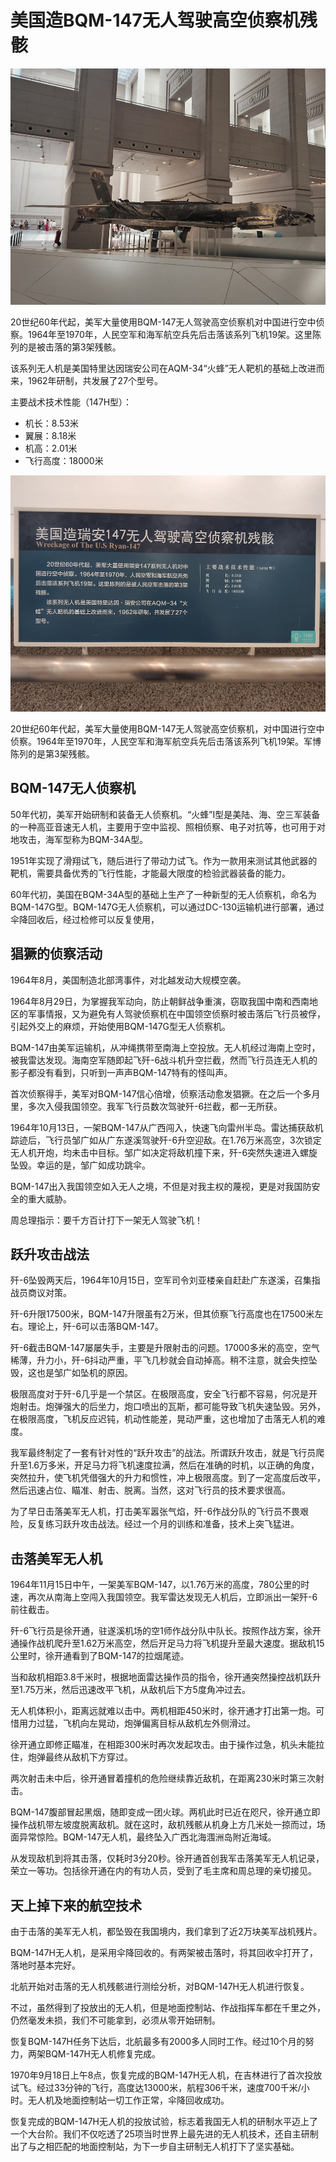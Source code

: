 # 美国造BQM-147无人驾驶高空侦察机残骸

![](./images/Wreckage-of-The-U.S-Ryan-147-2.jpg)

20世纪60年代起，美军大量使用BQM-147无人驾驶高空侦察机对中国进行空中侦察。1964年至1970年，人民空军和海军航空兵先后击落该系列飞机19架。这里陈列的是被击落的第3架残骸。

该系列无人机是美国特里达因瑞安公司在AQM-34“火蜂”无人靶机的基础上改进而来，1962年研制，共发展了27个型号。

主要战术技术性能（147H型）：

- 机长：8.53米
- 翼展：8.18米
- 机高：2.01米
- 飞行高度：18000米

![](./images/Wreckage-of-The-U.S-Ryan-147-1.jpg)

20世纪60年代起，美军大量使用BQM-147无人驾驶高空侦察机，对中国进行空中侦察。1964年至1970年，人民空军和海军航空兵先后击落该系列飞机19架。军博陈列的是第3架残骸。

## BQM-147无人侦察机

50年代初，美军开始研制和装备无人侦察机。“火蜂”I型是美陆、海、空三军装备的一种高亚音速无人机，主要用于空中监视、照相侦察、电子对抗等，也可用于对地攻击，海军型称为BQM-34A型。

1951年实现了滑翔试飞，随后进行了带动力试飞。作为一款用来测试其他武器的靶机，需要具备优秀的飞行性能，才能最大限度的检验武器装备的能力。

60年代初，美国在BQM-34A型的基础上生产了一种新型的无人侦察机，命名为BQM-147G型。BQM-147G无人侦察机，可以通过DC-130运输机进行部署，通过伞降回收后，经过检修可以反复使用，

## 猖獗的侦察活动

1964年8月，美国制造北部湾事件，对北越发动大规模空袭。

1964年8月29日，为掌握我军动向，防止朝鲜战争重演，窃取我国中南和西南地区的军事情报，又为避免有人驾驶侦察机在中国领空侦察时被击落后飞行员被俘，引起外交上的麻烦，开始使用BQM-147G型无人侦察机。

BQM-147由美军运输机，从冲绳携带至南海上空投放。无人机经过海南上空时，被我雷达发现。海南空军随即起飞歼-6战斗机升空拦截，然而飞行员连无人机的影子都没有看到，只听到一声声BQM-147特有的怪叫声。

首次侦察得手，美军对BQM-147信心倍增，侦察活动愈发猖獗。在之后一个多月里，多次入侵我国领空。我军飞行员数次驾驶歼-6拦截，都一无所获。

1964年10月13日，一架BQM-147从广西闯入，快速飞向雷州半岛。雷达捕获敌机踪迹后，飞行员邹广如从广东遂溪驾驶歼-6升空迎敌。在1.76万米高空，3次锁定无人机开炮，均未击中目标。邹广如决定将敌机撞下来，歼-6突然失速进入螺旋坠毁。幸运的是，邹广如成功跳伞。

BQM-147出入我国领空如入无人之境，不但是对我主权的蔑视，更是对我国防安全的重大威胁。

周总理指示：要千方百计打下一架无人驾驶飞机！

## 跃升攻击战法

歼-6坠毁两天后，1964年10月15日，空军司令刘亚楼亲自赶赴广东遂溪，召集指战员商议对策。

歼-6升限17500米，BQM-147升限虽有2万米，但其侦察飞行高度也在17500米左右。理论上，歼-6可以击落BQM-147。

歼-6截击BQM-147屡屡失手，主要是升限射击的问题。17000多米的高空，空气稀薄，升力小，歼-6抖动严重，平飞几秒就会自动掉高。稍不注意，就会失控坠毁，这也是邹广如坠机的原因。

极限高度对于歼-6几乎是一个禁区。在极限高度，安全飞行都不容易，何况是开炮射击。炮弹强大的后坐力，炮口喷出的瓦斯，都可能导致飞机失速坠毁。另外，在极限高度，飞机反应迟钝，机动性能差，晃动严重，这也增加了击落无人机的难度。

我军最终制定了一套有针对性的“跃升攻击”的战法。所谓跃升攻击，就是飞行员爬升至1.6万多米，开足马力将飞机速度拉满，然后在准确的时机，以正确的角度，突然拉升，使飞机凭借强大的升力和惯性，冲上极限高度。到了一定高度后改平，然后迅速占位、瞄准、射击、脱离。当然，这对飞行员的技术要求很高。

为了早日击落美军无人机，打击美军嚣张气焰，歼-6作战分队的飞行员不畏艰险，反复练习跃升攻击战法。经过一个月的训练和准备，技术上突飞猛进。

## 击落美军无人机

1964年11月15日中午，一架美军BQM-147，以1.76万米的高度，780公里的时速，再次从南海上空闯入我国领空。我军雷达发现无人机后，立即派出一架歼-6前往截击。

歼-6飞行员是徐开通，驻遂溪机场的空1师作战分队中队长。按照作战方案，徐开通操作战机爬升至1.62万米高空，然后开足马力将飞机提升至最大速度。据敌机15公里时，徐开通看到了BQM-147的拉烟尾迹。

当和敌机相距3.8千米时，根据地面雷达操作员的指令，徐开通突然操控战机跃升至1.75万米，然后迅速改平飞机，从敌机后下方5度角冲过去。

无人机体积小，距离远就难以击中。两机相距450米时，徐开通才打出第一炮。可惜用力过猛，飞机向左晃动，炮弹偏离目标从敌机左外侧滑过。

徐开通立即修正瞄准，在相距300米时再次发起攻击。由于操作过急，机头未能拉住，炮弹最终从敌机下方穿过。

两次射击未中后，徐开通冒着撞机的危险继续靠近敌机，在距离230米时第三次射击。

BQM-147腹部冒起黑烟，随即变成一团火球。两机此时已近在咫尺，徐开通立即操作战机带左坡度脱离敌机。就在这时，敌机残骸从机身上方几米处一掠而过，场面异常惊险。BQM-147无人机，最终坠入广西北海涠洲岛附近海域。

从发现敌机到将其击落，仅耗时3分20秒。徐开通首创我军击落美军无人机记录，荣立一等功。包括徐开通在内的有功人员，受到了毛主席和周总理的亲切接见。

## 天上掉下来的航空技术

由于击落的美军无人机，都坠毁在我国境内，我们拿到了近2万块美军战机残片。

BQM-147H无人机，是采用伞降回收的。有两架被击落时，将其回收伞打开了，落地时基本完好。

北航开始对击落的无人机残骸进行测绘分析，对BQM-147H无人机进行恢复。

不过，虽然得到了投放出的无人机，但是地面控制站、作战指挥车都在千里之外，仍然毫发未损，我们不可能拿到，必须从零开始研制。

恢复BQM-147H任务下达后，北航最多有2000多人同时工作。经过10个月的努力，两架BQM-147H无人机修复完成。

1970年9月18日上午8点，恢复完成的BQM-147H无人机，在吉林进行了首次投放试飞。经过33分钟的飞行，高度达13000米，航程306千米，速度700千米/小时。无人机及地面控制站一切工作正常，伞降回收成功。

恢复完成的BQM-147H无人机的投放试验，标志着我国无人机的研制水平迈上了一个大台阶。我们不仅吃透了25项当时世界上最先进的无人机技术，还自主研制出了与之相匹配的地面控制站，为下一步自主研制无人机打下了坚实基础。